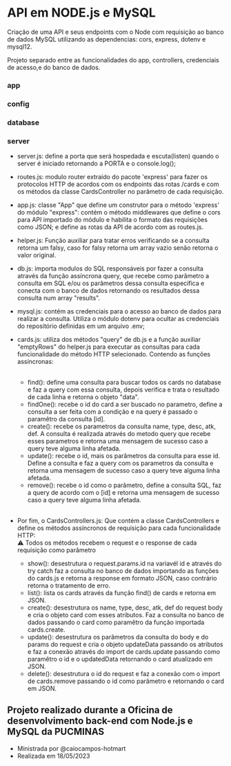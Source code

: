 # API em NODE.js e MySQL

Criação de uma API e seus endpoints com o Node com requisição ao banco de dados MySQL utilizando as dependencias: cors, express, dotenv e mysql12.

Projeto separado entre as funcionalidades do app, controllers, credenciais de acesso,e do banco de dados.


### app
### config
### database
### server

- server.js: define a porta que será hospedada e escuta(listen) quando o server é iniciado retornando a PORTA e o console.log();
- routes.js: modulo router extraido do pacote 'express' para fazer os protocolos HTTP de acordos com os endpoints das rotas /cards e com os métodos da classe CardsController no parâmetro de cada requisição.
- app.js: classe "App" que define um construtor para o método 'express' do módulo "express": contém o método middlewares que define o cors para API importado do módulo e habilita o formato das requisições como JSON; e define as rotas da API de acordo com as routes.js.
- helper.js: Função auxiliar para tratar erros verificando se a consulta retorna um falsy, caso for falsy retorna um array vazio senão retorna o valor original.
- db.js: importa modulos do SQL responsáveis por fazer a consulta através da função assíncrona query, que recebe como parâmetro a consulta em SQL e/ou os parâmetros dessa consulta específica e conecta com o banco de dados retornando os resultados dessa consulta num array "results".
- mysql.js: contém as credenciais para o acesso ao banco de dados para realizar a consulta. Utiliza o módulo dotenv para ocultar as credenciais do repositório definidas em um arquivo .env;
- cards.js: utiliza dos métodos "query" de db.js e a função auxiliar "emptyRows" do helper.js para executar as consultas para cada funcionalidade do método HTTP selecionado. Contendo as funções assíncronas:<br><br>
    - find(): define uma consulta para buscar todos os cards no database e faz a query com essa consulta, depois verifica e trata o resultado de cada linha e retorna o objeto "data".<br>
    - findOne(): recebe o id do card a ser buscado no parametro, define a consulta a ser feita com a condição e na query é passado o paramêtro da consulta [id].<br>
    - create(): recebe os parametros da consulta name, type, desc, atk, def. A consulta é realizada através do metodo query que recebe esses parametros e retorna uma mensagem de sucesso caso a query teve alguma linha afetada.<br>
    - update(): recebe o id, mais os parâmetros da consulta para esse id. Define a consulta e faz a query com os parametros da consulta e retorna uma mensagem de sucesso caso a query teve alguma linha afetada.<br>
    - remove(): recebe o id como o parâmetro, define a consulta SQL, faz a query de acordo com o [id] e retorna uma mensagem de sucesso caso a query teve alguma linha afetada.<br><br>
    
- Por fim, o CardsControllers.js: Que contém a classe CardsControllers e define os métodos assíncronos de requisição para cada funcionalidade HTTP:<br>
 ⚠️ Todos os métodos recebem o request e o response de cada requisição como parâmetro
    - show(): desestrutura o request.params.id na variavél id e através do try catch faz a consulta no banco de dados importando as funções do cards.js e retorna a response em formato JSON, caso contrário retorna o tratamento de erro.
    - list(): lista os cards através da função find() de cards e retorna em JSON.
    - create(): desestrutura os name, type, desc, atk, def do request body e cria o objeto card com esses atributos. Faz a consulta no banco de dados passando o card como paramêtro da função importada cards.create.
    - update(): desestrutura os parâmetros da consulta do body e do params do request e cria o objeto updateData passando os atributos e faz a conexão através do import de cards.update passando como paramêtro o id e o updatedData retornando o card atualizado em JSON.
    - delete(): desestrutura o id do request e faz a conexão com o import de cards.remove passando o id como parâmetro e retornando o card em JSON.

## Projeto realizado durante a Oficina de desenvolvimento back-end com Node.js e MySQL da PUCMINAS
- Ministrada por @caiocampos-hotmart
- Realizada em 18/05/2023
